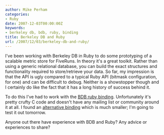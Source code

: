 ```yaml
---
author: Mike Perham
categories:
- Ruby
date: 2007-12-03T00:00:00Z
keywords:
- berkeley db, bdb, ruby, binding
title: Berkeley DB and Ruby
url: /2007/12/03/berkeley-db-and-ruby/
---
```


I've been working with Berkeley DB in Ruby to do some prototyping of a scalable metric store for FiveRuns. In theory it's a great toolkit. Rather than using a generic relational database, you can build the exact structures and functionality required to store/retrieve your data. So far, my impression is that the API is ugly compared to a typical Ruby API (bitmask configuration, for one) and can be difficult to debug. Neither is a showstopper though and I certainly do like the fact that it has a long history of success behind it.

To do this I've had to work with the [BDB ruby binding][1]. Unfortunately it's pretty crufty C code and doesn't have any mailing list or community around it at all. I found an [alternative binding][2] which is much smaller; I'm going to test it out tomorrow.

Anyone out there have experience with BDB and Ruby? Any advice or experiences to share?

 [1]: http://raa.ruby-lang.org/project/bdb/
 [2]: http://rubyforge.org/projects/bdb2/
